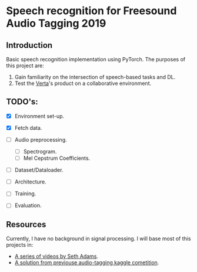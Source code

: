 # Speech recognition for Freesound Audio Tagging 2019

## Introduction

Basic speech recognition implementation using PyTorch. The purposes of this project are: 

  1) Gain familiarity on the intersection of speech-based tasks and DL.
  2) Test the [Verta](https://verta.ai/)'s product on a collaborative environment. 
  
## TODO's:

- [X] Environment set-up.
- [X] Fetch data.
- [ ] Audio preprocessing.
  - [ ] Spectrogram.
  - [ ] Mel Cepstrum Coefficients.
- [ ] Dataset/Dataloader.
- [ ] Architecture.
- [ ] Training.
- [ ] Evaluation.


## Resources

Currently, I have no background in signal processing. I will base most of this projects in:

* [A series of videos by Seth Adams](https://www.youtube.com/watch?v=Z7YM-HAz-IY&list=PLhA3b2k8R3t2Ng1WW_7MiXeh1pfQJQi_P&index=1).
* [A solution from previouse audio-tagging kaggle cometition](https://arxiv.org/pdf/1810.12832.pdf).
